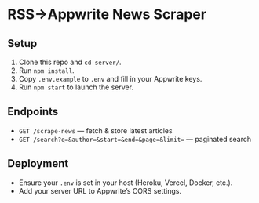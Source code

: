 # RSS→Appwrite News Scraper

## Setup

1. Clone this repo and `cd server/`.
2. Run `npm install`.
3. Copy `.env.example` to `.env` and fill in your Appwrite keys.
4. Run `npm start` to launch the server.

## Endpoints

- `GET /scrape-news` — fetch & store latest articles
- `GET /search?q=&author=&start=&end=&page=&limit=` — paginated search

## Deployment

- Ensure your `.env` is set in your host (Heroku, Vercel, Docker, etc.).
- Add your server URL to Appwrite’s CORS settings.